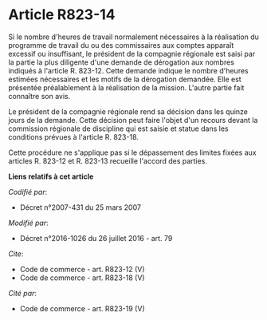 # Article R823-14

Si le nombre d'heures de travail normalement nécessaires à la réalisation du programme de travail du ou des commissaires aux
comptes apparaît excessif ou insuffisant, le président de la compagnie régionale est saisi par la partie la plus diligente
d'une demande de dérogation aux nombres indiqués à l'article R. 823-12. Cette demande indique le nombre d'heures estimées
nécessaires et les motifs de la dérogation demandée. Elle est présentée préalablement à la réalisation de la mission. L'autre
partie fait connaître son avis. 

Le président de la compagnie régionale rend sa décision dans les quinze jours de la demande. Cette décision peut faire
l'objet d'un recours devant la commission régionale de discipline qui est saisie et statue dans les conditions prévues à
l'article R. 823-18. 

Cette procédure ne s'applique pas si le dépassement des limites fixées aux articles R. 823-12 et R. 823-13 recueille l'accord
des parties.

**Liens relatifs à cet article**

_Codifié par_:

  - Décret n°2007-431 du 25 mars 2007

_Modifié par_:

  - Décret n°2016-1026 du 26 juillet 2016 - art. 79

_Cite_:

  - Code de commerce - art. R823-12 (V)
  - Code de commerce - art. R823-18 (V)

_Cité par_:

  - Code de commerce - art. R823-19 (V)
